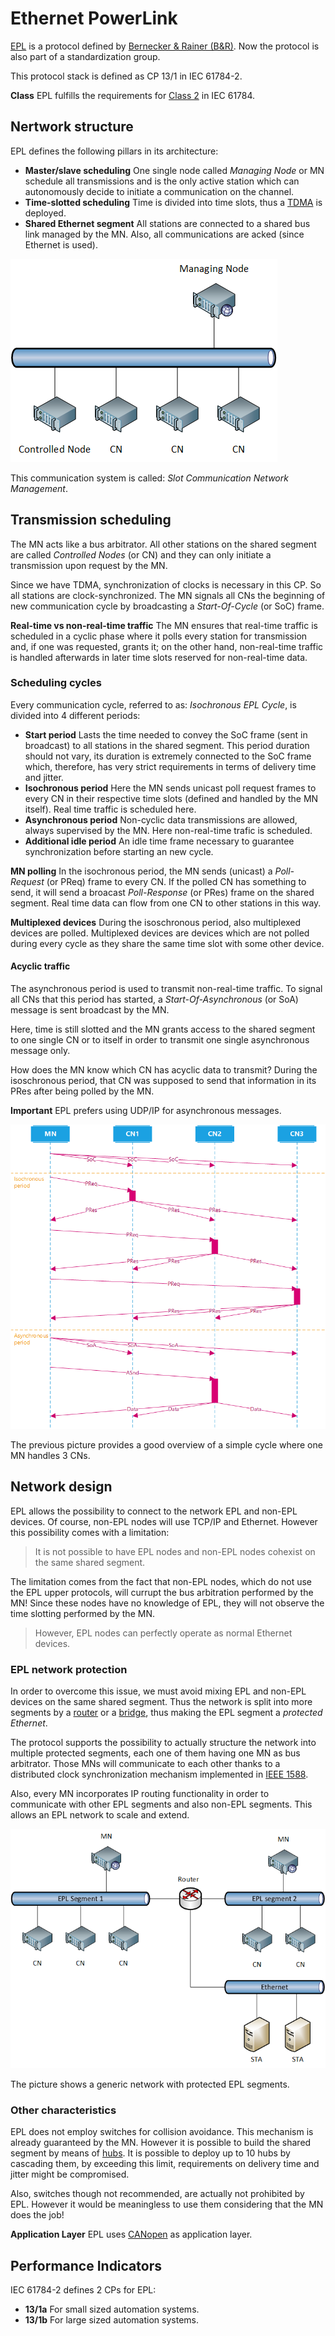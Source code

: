# Ethernet PowerLink

[EPL](http://www.ethernet-powerlink.org/) is a protocol defined by [Bernecker & Rainer (B&R)](https://www.br-automation.com). Now the protocol is also part of a standardization group.

This protocol stack is defined as CP 13/1 in IEC 61784-2.

**Class** EPL fulfills the requirements for [Class 2](pi.md#process-control-class) in IEC 61784.

## Nertwork structure
EPL defines the following pillars in its architecture:

- **Master/slave scheduling** One single node called _Managing Node_ or MN schedule all transmissions and is the only active station which can autonomously decide to initiate a communication on the channel.
- **Time-slotted scheduling** Time is divided into time slots, thus a [TDMA](https://en.wikipedia.org/wiki/Time-division_multiple_access) is deployed.
- **Shared Ethernet segment** All stations are connected to a shared bus link managed by the MN. Also, all communications are acked (since Ethernet is used).

![EPL - Network structure](../assets/epl-1.png)

This communication system is called: _Slot Communication Network Management_.

## Transmission scheduling
The MN acts like a bus arbitrator. All other stations on the shared segment are called _Controlled Nodes_ (or CN) and they can only initiate a transmission upon request by the MN.

Since we have TDMA, synchronization of clocks is necessary in this CP. So all stations are clock-synchronized. The MN signals all CNs the beginning of new communication cycle by broadcasting a _Start-Of-Cycle_ (or SoC) frame.

**Real-time vs non-real-time traffic** The MN ensures that real-time traffic is scheduled in a cyclic phase where it polls every station for transmission and, if one was requested, grants it; on the other hand, non-real-time traffic is handled afterwards in later time slots reserved for non-real-time data.

### Scheduling cycles
Every communication cycle, referred to as: _Isochronous EPL Cycle_, is divided into 4 different periods:

- **Start period** Lasts the time needed to convey the SoC frame (sent in broadcast) to all stations in the shared segment. This period duration should not vary, its duration is extremely connected to the SoC frame which, therefore, has very strict requirements in terms of delivery time and jitter.
- **Isochronous period** Here the MN sends unicast poll request frames to every CN in their respective time slots (defined and handled by the MN itself). Real time traffic is scheduled here.
- **Asynchronous period** Non-cyclic data transmissions are allowed, always supervised by the MN. Here non-real-time trafic is scheduled.
- **Additional idle period** An idle time frame necessary to guarantee synchronization before starting an new cycle.

**MN polling** In the isochronous period, the MN sends (unicast) a _Poll-Request_ (or PReq) frame to every CN. If the polled CN has something to send, it will send a broacast _Poll-Response_ (or PRes) frame on the shared segment. Real time data can flow from one CN to other stations in this way.

**Multiplexed devices** During the isoschronous period, also multiplexed devices are polled. Multiplexed devices are devices which are not polled during every cycle as they share the same time slot with some other device.

#### Acyclic traffic
The asynchronous period is used to transmit non-real-time traffic. To signal all CNs that this period has started, a _Start-Of-Asynchronous_ (or SoA) message is sent broadcast by the MN.

Here, time is still slotted and the MN grants access to the shared segment to one single CN or to itself in order to transmit one single asynchronous message only.

How does the MN know which CN has acyclic data to transmit? During the isoschronous period, that CN was supposed to send that information in its PRes after being polled by the MN. 

**Important** EPL prefers using UDP/IP for asynchronous messages. 

![EPL - Scenario](../assets/epl-3.png)

The previous picture provides a good overview of a simple cycle where one MN handles 3 CNs.

## Network design
EPL allows the possibility to connect to the network EPL and non-EPL devices. Of course, non-EPL nodes will use TCP/IP and Ethernet. However this possibility comes with a limitation: 

> It is not possible to have EPL nodes and non-EPL nodes cohexist on the same shared segment.

The limitation comes from the fact that non-EPL nodes, which do not use the EPL upper protocols, will currupt the bus arbitration performed by the MN! Since these nodes have no knowledge of EPL, they will not observe the time slotting performed by the MN.

> However, EPL nodes can perfectly operate as normal Ethernet devices.

### EPL network protection
In order to overcome this issue, we must avoid mixing EPL and non-EPL devices on the same shared segment. Thus the network is split into more segments by a [router][router] or a [bridge][bridge], thus making the EPL segment a _protected Ethernet_.

The protocol supports the possibility to actually structure the network into multiple protected segments, each one of them having one MN as bus arbitrator. Those MNs will communicate to each other thanks to a distributed clock synchronization mechanism implemented in [IEEE 1588](https://en.wikipedia.org/wiki/Precision_Time_Protocol).

Also, every MN incorporates IP routing functionality in order to communicate with other EPL segments and also non-EPL segments. This allows an EPL network to scale and extend.

![EPL - Network structure](../assets/epl-2.png)

The picture shows a generic network with protected EPL segments.

### Other characteristics
EPL does not employ switches for collision avoidance. This mechanism is already guaranteed by the MN. However it is possible to build the shared segment by means of [hubs][hub]. It is possible to deploy up to 10 hubs by cascading them, by exceeding this limit, requirements on delivery time and jitter might be compromised.

Also, switches though not recommended, are actually not prohibited by EPL. However it would be meaningless to use them considering that the MN does the job!

**Application Layer** EPL uses [CANopen](https://en.wikipedia.org/wiki/CANopen) as application layer.

## Performance Indicators
IEC 61784-2 defines 2 CPs for EPL: 

- **13/1a** For small sized automation systems.
- **13/1b** For large sized automation systems.

[router]: https://en.wikipedia.org/wiki/Router_(computing)
[bridge]: https://en.wikipedia.org/wiki/Bridging_(networking)
[hub]: https://en.wikipedia.org/wiki/Ethernet_hub
